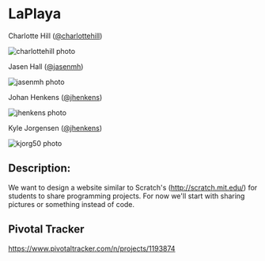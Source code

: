 # LaPlaya

Charlotte Hill ([@charlottehill](https://github.com/charlottehill))

![charlottehill photo](https://avatars1.githubusercontent.com/u/1733644?v=2&s=120)

Jasen Hall ([@jasenmh](https://github.com/jasenmh))

![jasenmh photo](https://avatars3.githubusercontent.com/u/2660276?v=2&s=120)

Johan Henkens ([@jhenkens](https://github.com/jhenkens))

![jhenkens photo](https://avatars0.githubusercontent.com/u/242763?v=2&s=120)

Kyle Jorgensen ([@jhenkens](https://github.com/kjorg50))

![kjorg50 photo](https://avatars1.githubusercontent.com/u/3325973?v=2&s=120)


## Description:

We want to design a website similar to Scratch's (http://scratch.mit.edu/) for students to share programming projects. For now we'll start with sharing pictures or something instead of code.

## Pivotal Tracker
https://www.pivotaltracker.com/n/projects/1193874
